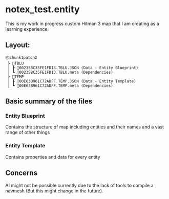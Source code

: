 # notex_test.entity
This is my work in progress custom Hitman 3 map that I am creating as a learning experience.

## Layout:
```
📦chunk1patch2
 ┣ 📂TBLU
 ┃ ┣ 📜002358C35FE1FD13.TBLU.JSON (Data - Entity Blueprint)
 ┃ ┗ 📜002358C35FE1FD13.TBLU.meta (Dependencies)
 ┣ 📂TEMP
 ┃ ┣ 📜00E63B961C72ADFF.TEMP.JSON (Data - Entity Template)
 ┃ ┗ 📜00E63B961C72ADFF.TEMP.meta (Dependencies)
 ```

## Basic summary of the files
### Entity Blueprint
Contains the structure of map including entities and their names and a vast range of other things

### Entity Template
Contains properties and data for every entity

## Concerns
AI might not be possible currently due to the lack of tools to compile a navmesh (But this might change in the future).